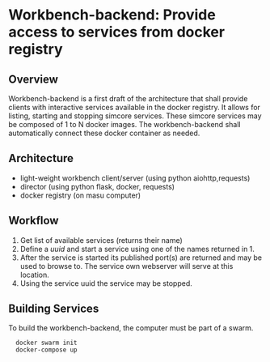# Workbench-backend: Provide access to services from docker registry

## Overview

Workbench-backend is a first draft of the architecture that shall provide clients with interactive services available in the docker registry. It allows for listing, starting and stopping simcore services. These simcore services may be composed of 1 to N docker images. The workbench-backend shall automatically connect these docker container as needed.

## Architecture

- light-weight workbench client/server (using python aiohttp,requests)
- director (using python flask, docker, requests)
- docker registry (on masu computer)

## Workflow

1. Get list of available services (returns their name)
2. Define a _uuid_ and start a service using one of the names returned in 1.
3. After the service is started its published port(s) are returned and may be used to browse to. The service own webserver will serve at this location.
4. Using the service uuid the service may be stopped.

## Building Services

To build the workbench-backend, the computer must be part of a swarm.

```!bash
  docker swarm init
  docker-compose up
```
